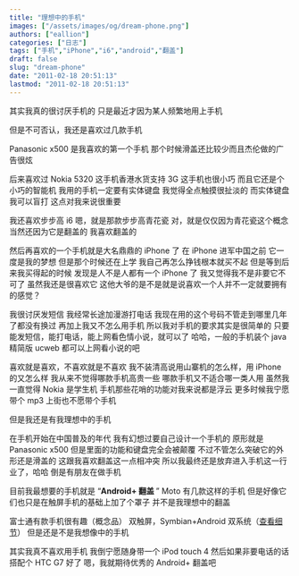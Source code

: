 ```yaml
---
title: "理想中的手机"
images: ["/assets/images/og/dream-phone.png"]
authors: ["eallion"]
categories: ["日志"]
tags: ["手机","iPhone","i6","android","翻盖"]
draft: false
slug: "dream-phone"
date: "2011-02-18 20:51:13"
lastmod: "2011-02-18 20:51:13"
---
```


其实我真的很讨厌手机的
只是最近才因为某人频繁地用上手机

但是不可否认，我还是喜欢过几款手机

Panasonic x500 是我喜欢的第一个手机
那个时候滑盖还比较少而且杰伦做的广告很炫

后来喜欢过 Nokia 5320
这手机香港水货支持 3G
这手机也很小巧
而且它还是个小巧的智能机
我用的手机一定要有实体键盘
我觉得全点触摸很扯淡的
而实体键盘我可以盲打
这点对我来说很重要

我还喜欢步步高 i6
嗯，就是那款步步高青花瓷
对，就是仅仅因为青花瓷这个概念
当然还因为它是翻盖的
我喜欢翻盖的

然后再喜欢的一个手机就是大名鼎鼎的 iPhone 了
在 iPhone 进军中国之前
它一度是我的梦想
但是那个时候还在上学
我自己再怎么挣钱根本就买不起
但是等到后来我买得起的时候
发现是人不是人都有一个 iPhone 了
我又觉得我不是非要它不可了
虽然我还是很喜欢它
这他大爷的是不是就是说喜欢一个人并不一定就要拥有的感觉？

我很讨厌发短信
我经常长途加漫游打电话
我现在用的这个号码不管走到哪里几年了都没有换过
再加上我又不怎么用手机
所以我对手机的要求其实是很简单的
只要能发短信，能打电话，能上网看色情小说，就可以了
哈哈，一般的手机装个 java 精简版 ucweb 都可以上网看小说的吧

喜欢就是喜欢，不喜欢就是不喜欢
我不装清高说用山寨机的怎么样，用 iPhone 的又怎么样
我从来不觉得哪款手机高贵一些
哪款手机又不适合哪一类人用
虽然我一直觉得 Nokia 是学生机
手机那些花哨的功能对我来说都是浮云
更多时候我宁愿带个 mp3 上街也不愿带个手机

但是我还是有我理想中的手机

在手机开始在中国普及的年代
我有幻想过要自己设计一个手机的
原形就是 Panasonic x500
但是里面的功能和键盘完全会被颠覆
不过不管怎么突破它的外形还是滑盖的
这跟我喜欢翻盖这一点相冲突
所以我最终还是放弃进入手机这一行业了，哈哈
倒是有朋友在做手机

目前我最想要的手机就是 “<strong>Android+ 翻盖 </strong>”
Moto 有几款这样的手机
但是好像它们也只是在触屏手机的基础上加了个罩子
并不是我理想中的翻盖

富士通有款手机很有趣（概念品）
双触屏，Symbian+Android 双系统（[查看细节](http://bbs.blueshow.net/forum.php?mod=viewthread&tid=696888)）
但是还是不是我想像中的手机

其实我真不喜欢用手机
我倒宁愿随身带一个 iPod touch 4
然后如果非要电话的话搭配个 HTC G7 好了
嗯，我就期待优秀的 Android+ 翻盖吧
